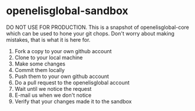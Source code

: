 openelisglobal-sandbox
======================

DO NOT USE FOR PRODUCTION.  This is a snapshot of openelisglobal-core which can be used to hone your git chops.  Don't worry about making mistakes, that is what it is here for.

1. Fork a copy to your own github account
2. Clone to your local machine
3. Make some changes
4. Commit them locally
5. Push them to your own github account
6. Do a pull request to the openelisglobal account
7. Wait until we notice the request
8. E-mail us when we don't notice
9. Verify that your changes made it to the sandbox
